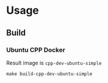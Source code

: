 # Usage
## Build
### Ubuntu CPP Docker
Result image is `cpp-dev-ubuntu-simple`
```
make build-cpp-dev-ubuntu-simple
```
